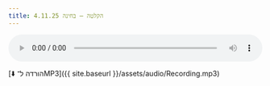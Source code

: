 ```yaml
---
title: הקלטה – בחינה 4.11.25
---
```


<audio controls preload="metadata" style="width:100%; max-width:640px">
  <source src="{{ site.baseurl }}/assets/audio/Recording.mp3" type="audio/mpeg">
  הדפדפן לא תומך בנגן אודיו.
</audio>

[⬇️ הורדה ל־MP3]({{ site.baseurl }}/assets/audio/Recording.mp3)